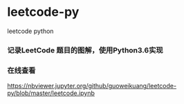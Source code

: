 # leetcode-py
leetcode python

### 记录LeetCode 题目的图解，使用Python3.6实现

### 在线查看
https://nbviewer.jupyter.org/github/guoweikuang/leetcode-py/blob/master/leetcode.ipynb
